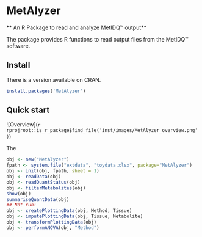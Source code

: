 MetAlyzer
========

** An R Package to read and analyze MetIDQ:tm: output**

The package provides R functions to read output files from the MetIDQ:tm: software. 

## Install

There is a version available on CRAN.

```r
install.packages('MetAlyzer')
```

## Quick start

![Overview](`r rprojroot::is_r_package$find_file('inst/images/MetAlyzer_overview.png')`)

The 

```r
obj <- new("MetAlyzer")
fpath <- system.file("extdata", "toydata.xlsx", package="MetAlyzer")
obj <- init(obj, fpath, sheet = 1)
obj <- readData(obj)
obj <- readQuantStatus(obj)
obj <- filterMetabolites(obj)
show(obj)
summariseQuantData(obj)
## Not run: 
obj <- createPlottingData(obj, Method, Tissue)
obj <- imputePlottingData(obj, Tissue, Metabolite)
obj <- transformPlottingData(obj)
obj <- performANOVA(obj, "Method")
```



